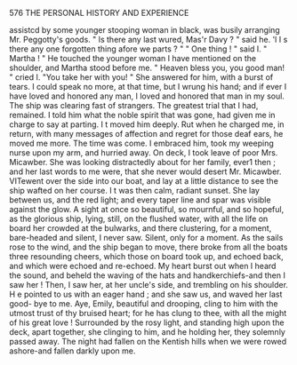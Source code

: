  576            THE PERSONAL HISTORY AND EXPERIENCE

  assistcd by some younger stooping woman in black, was busily arranging
  Mr. Peggotty's goods.
     " Is there any last wured, Mas'r Davy ? "     said he. 'l I s there any one
  forgotten thing afore we parts ? "
     " One thing ! " said I.   " Martha ! "
     He touched the younger woman I have mentioned on the shoulder, and
  Martha stood before me.
     " Heaven bless you, you good man! " cried I.         "You take her with
  you! "
     She answered for him, with a burst of tears. I could speak no more, at
  that time, but I wrung his hand; and if ever I have loved and honored
  any man, I loved and honored that man in my soul.
     The ship was clearing fast of strangers. The greatest trial that I had,
 remained. I told him what the noble spirit that was gone, had given me
 in charge to say at parting. I t moved him deeply. Rut when he charged
 me, in return, with many messages of affection and regret for those deaf
 ears, he moved me more.
     The time was come. I embraced him, took my weeping nurse upon my
 arm, and hurried away. On deck, I took leave of poor Mrs. Micawber.
 She was looking distractedly about for her family, ever1 then ; and her last
 words to me were, that she never would desert Mr. Micawber.
    VITewent over the side into our boat, and lay at a little distance to see
 the ship wafted on her course. I t was then calm, radiant sunset. She
 lay between us, and the red light; and every taper line and spar was
 visible against the glow. A sight at once so beautiful, so mournful, and
 so hopeful, as the glorious ship, lying, still, on the flushed water, with all
 the life on board her crowded at the bulwarks, and there clustering, for a
 moment, bare-headed and silent, I never saw.
    Silent, only for a moment. As the sails rose to the wind, and the ship
 began to move, there broke from all the boats three resounding cheers,
 which those on board took up, and echoed back, and which were echoed
 and re-echoed. My heart burst out when I heard the sound, and beheld
the waving of the hats and handkerchiefs-and then I saw her !
    Then, I saw her, at her uncle's side, and trembling on his shoulder. H e
pointed to us with an eager hand ; and she saw us, and waved her last good-
bye to me. Aye, Emily, beautiful and drooping, cling to him with the
utmost trust of thy bruised heart; for he has clung to thee, with all the
might of his great love !
    Surrounded by the rosy light, and standing high upon the deck, apart
together, she clinging to him, and he holding her, they solemnly passed
away. The night had fallen on the Kentish hills when we were rowed
ashore-and fallen darkly upon me.
